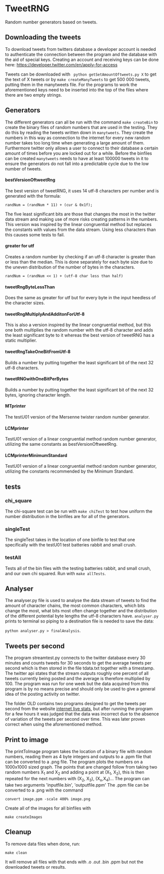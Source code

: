# TweetRNG
Random number generators based on tweets.

## Downloading the tweets
To download tweets from twitters database a developer account is needed to authenticate the connection between the program and the database with the aid of special keys. Creating an account and receiving keys can be done here: https://developer.twitter.com/en/apply-for-access

Tweets can be downloaded with ``` python getSetAmountOftweets.py X``` to get the text of X tweets
or by ```make createManyTweets``` to get 500 000 tweets, putting them in the manytweets file. For the programs to work the aforementioned keys need to be inserted into the top of the files where there are two empty strings.

## Generators
The different generators can all be run with the command `make createBin` to create the binary files of random numbers that are used in the testing. They do this by reading the tweets written down in `manytweets`. They create the numbers in this way as connection to the internet for every new random number takes too long time when generating a large amount of them. Furthermore twitter only allows a user to connect to their database a certain amount of times before you are locked out for a while. Before the binfiles can be created `manytweets` needs to have at least 100000 tweets in it to ensure the generators do not fall into a predictable cycle due to the low number of tweets.

#### bestVersionOftweetRng
The best version of tweetRNG, it uses 14 utf-8 characters per number and is generated with the formula:
```
randNum = (randNum * 11) + (cur & 0x1f);
```
The five least significant bits are those that changes the most in the twitter data stream and making use of more risks creating patterns in the numbers. This version was inspired by the linear congruential method but replaces the constants with values from the data stream. Using less characters than this causes some tests to fail.

#### greater for utf
Creates a random number by checking if an utf-8 character is greater than or less than the median. This is done separately for each byte size due to the uneven distribution of the number of bytes in the characters.
```
randNum = (randNum << 1) + (utf-8 char less than half)
```

#### tweetRngByteLessThan
Does the same as greater for utf but for every byte in the input heedless of the character sizes.

#### tweetRngMultiplyAndAdditonForUtf-8
This is also a version inspired by the linear congruential method, but this one both multiplies the random number with the utf-8 character and adds the least significant byte to it whereas the best version of tweetRNG has a static multiplier.

#### tweetRngTakeOneBitFromUtf-8
Builds a number by putting together the least significant bit of the next 32 utf-8 characters.

#### tweetRNGwithOneBitPerBytes
Builds a number by putting together the least significant bit of the next 32 bytes, ignoring character length.

#### MTprinter
The testU01 version of the Mersenne twister random number generator.

#### LCMprinter
TestU01 version of a linear congruential method random number generator, utilizing the same constants as bestVersionOftweetRng.

#### LCMprinterMinimumStandard
TestU01 version of a linear congruential method random number generator, utilizing the constants recommended by the Minimum Standard.

## tests
### chi_square
The chi-square test can be run with ```make chiTest``` to test how uniform the number distribution in the binfiles are for all of the generators.

### singleTest
The singleTest takes in the location of one binfile to test that one specifically with the testU01 test batteries rabbit and small crush.

### testAll
Tests all of the bin files with the testing batteries rabbit, and small crush, and our own chi squared. Run with ```make allTests```.

## Analyser
The analyser.py file is used to analyse the data stream of tweets to find the amount of character chains, the most common characters, which bits change the most, what bits most often change together and the distribution of the different potential byte lengths the utf-8 characters have. `analyser.py` prints to terminal so piping to a destination file is needed to save the data:

`python analyser.py > finalAnalysis`.

## Tweets per second
The program streamtest.py connects to the twitter database every 30 minutes and counts tweets for 30 seconds to get the average tweets per second which is then stored in the file tdata.txt together with a timestamp. The twitter api states that the stream outputs roughly one percent of all tweets currently being posted and the average is therefore multiplied by 100. The program was run for one week but the data acquired from this program is by no means precise and should only be used to give a general idea of the posting activity on twitter.

The folder OLD contains two programs designed to get the tweets per second from the website [internet live stats](https://www.internetlivestats.com/one-second/), but after running the program for a few hours it was judged that the data was incorrect due to the absence of variation of the tweets per second over time. This was later proven correct when using the aforementioned method.

## Print to image
The printToImage program takes the location of a binary file with random numbers, reading them as 4 byte integers and outputs to a .ppm file that can be converted to a .png file.
The program plots the numbers on a 1000x1000 sized graph. The points that are changed follow from taking two random numbers X<sub>1</sub> and X<sub>2</sub> and adding a point at (X<sub>1</sub>, X<sub>2</sub>), this is then repeated for the next numbers with (X<sub>2</sub>, X<sub>3</sub>), (X<sub>x</sub>,X<sub>4</sub>)...
The program can take two arguments 'inputfile.bin', 'outputfile.ppm'
The .ppm file can be converted to a .png with the command
```
convert image.ppm -scale 400% image.png
```
Create all of the images for all binfiles with
```
make createImages
```

## Cleanup
To remove data files when done, run:
```
make clean
```
It will remove all files with that ends with .o .out .bin .ppm but not the downloaded tweets or results.
